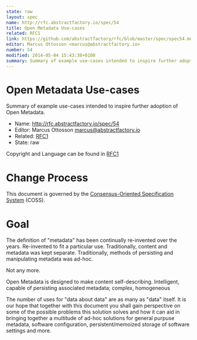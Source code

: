 ```yaml
---
state: raw
layout: spec
name: http://rfc.abstractfactory.io/spec/54
title: Open Metadata Use-cases
related: RFC1
link: https://github.com/abstractfactory/rfc/blob/master/spec/spec54.md
editor: Marcus Ottosson <marcus@abstractfactory.io>
number: 54
modified: 2014-05-04 15:43:30+0100
summary: Summary of example use-cases intended to inspire further adoption of Open Metadata.
---
```


# Open Metadata Use-cases

Summary of example use-cases intended to inspire further adoption of Open Metadata.

* Name: http://rfc.abstractfactory.io/spec/54
* Editor: Marcus Ottosson <marcus@abstractfactory.io>
* Related: [RFC1](http://rfc.abstractfactory.io/spec/1)
* State: raw

Copyright and Language can be found in [RFC1](http://rfc.abstractfactory.io/spec/1)

# Change Process

This document is governed by the [Consensus-Oriented Specification System](http://www.digistan.org/spec:1/COSS) (COSS).

# Goal

The definition of "metadata" has been continually re-invented over the years. Re-invented to fit a particular use. Traditionally, content and metadata was kept separate. Traditionally, methods of persisting and manipulating metadata was ad-hoc.

Not any more.

Open Metadata is designed to make content self-describing. Intelligent, capable of persisting associated metadata; complex, homogeneous

The number of uses for "data about data" are as many as "data" itself. It is our hope that together with this document you shall gain perspective on some of the possible problems this solution solves and how it can aid in bringing together a multitude of ad-hoc solutions for general purpuse metadata, software configuration, persistent/memoized storage of software settings and more.